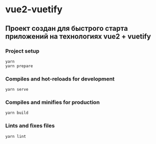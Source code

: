 # vue2-vuetify

## Проект создан для быстрого старта приложений на технологиях vue2 + vuetify

### Project setup

```
yarn
yarn prepare
```

### Compiles and hot-reloads for development

```
yarn serve
```

### Compiles and minifies for production

```
yarn build
```

### Lints and fixes files

```
yarn lint
```
